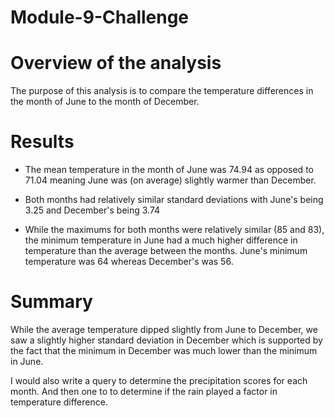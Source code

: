 # Module-9-Challenge
 
# Overview of the analysis
The purpose of this analysis is to compare the temperature differences in the month of June to the month of December.

# Results

- The mean temperature in the month of June was 74.94 as opposed to 71.04 meaning June was (on average) slightly warmer than December.

- Both months had relatively similar standard deviations with June's being 3.25 and December's being 3.74

- While the maximums for both months were relatively similar (85 and 83), the minimum temperature in June had a much higher difference in temperature than the average between the months. June's minimum temperature was 64 whereas December's was 56.

# Summary 

While the average temperature dipped slightly from June to December, we saw a slightly higher standard deviation in December which is supported by the fact that the minimum in December was much lower than the minimum in June.

I would also write a query to determine the precipitation scores for each month. And then one to to determine if the rain played a factor in temperature difference.

    